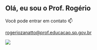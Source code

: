 ## Olá, eu sou o Prof. Rogério

Você pode entrar em contato 📫

rogeriozanatto@prof.educacao.sp.gov.br

![](https://media.tenor.com/KJvt7KIOwKkAAAAi/bear-waves.gif)
